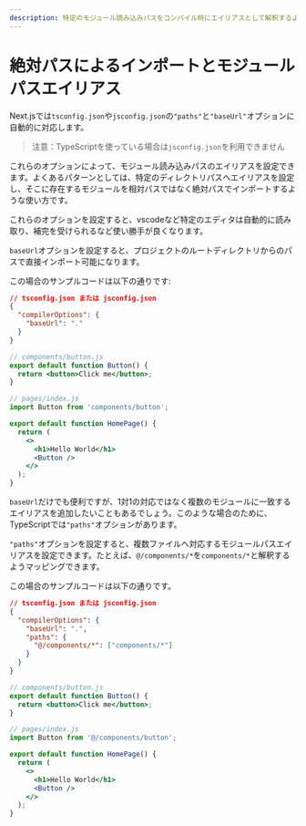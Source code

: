 ```yaml
---
description: 特定のモジュール読み込みパスをコンパイル時にエイリアスとして解釈するよう設定できます。
---
```


# 絶対パスによるインポートとモジュールパスエイリアス

Next.jsでは`tsconfig.json`や`jsconfig.json`の`"paths"`と`"baseUrl"`オプションに自動的に対応します。

> 注意：TypeScriptを使っている場合は`jsconfig.json`を利用できません

これらのオプションによって、モジュール読み込みパスのエイリアスを設定できます。よくあるパターンとしては、特定のディレクトリパスへエイリアスを設定し、そこに存在するモジュールを相対パスではなく絶対パスでインポートするような使い方です。

これらのオプションを設定すると、vscodeなど特定のエディタは自動的に読み取り、補完を受けられるなど使い勝手が良くなります。

`baseUrl`オプションを設定すると、プロジェクトのルートディレクトリからのパスで直接インポート可能になります。

この場合のサンプルコードは以下の通りです:

```json
// tsconfig.json または jsconfig.json
{
  "compilerOptions": {
    "baseUrl": "."
  }
}
```

```jsx
// components/button.js
export default function Button() {
  return <button>Click me</button>;
}
```

```jsx
// pages/index.js
import Button from 'components/button';

export default function HomePage() {
  return (
    <>
      <h1>Hello World</h1>
      <Button />
    </>
  );
}
```

`baseUrl`だけでも便利ですが、1対1の対応ではなく複数のモジュールに一致するエイリアスを追加したいこともあるでしょう。このような場合のために、TypeScriptでは`"paths"`オプションがあります。

`"paths"`オプションを設定すると、複数ファイルへ対応するモジュールパスエイリアスを設定できます。たとえば、`@/components/*`を`components/*`と解釈するようマッピングできます。

この場合のサンプルコードは以下の通りです。

```json
// tsconfig.json または jsconfig.json
{
  "compilerOptions": {
    "baseUrl": ".",
    "paths": {
      "@/components/*": ["components/*"]
    }
  }
}
```

```jsx
// components/button.js
export default function Button() {
  return <button>Click me</button>;
}
```

```jsx
// pages/index.js
import Button from '@/components/button';

export default function HomePage() {
  return (
    <>
      <h1>Hello World</h1>
      <Button />
    </>
  );
}
```
